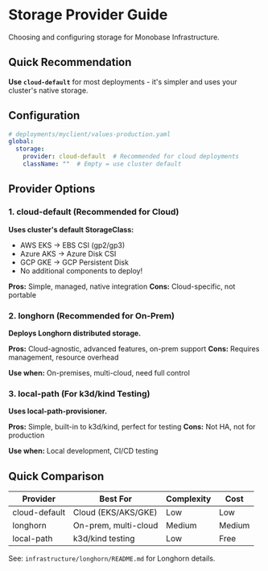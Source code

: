 # Storage Provider Guide

Choosing and configuring storage for Monobase Infrastructure.

## Quick Recommendation

**Use `cloud-default`** for most deployments - it's simpler and uses your cluster's native storage.

## Configuration

```yaml
# deployments/myclient/values-production.yaml
global:
  storage:
    provider: cloud-default  # Recommended for cloud deployments
    className: ""  # Empty = use cluster default
```

## Provider Options

### 1. cloud-default (Recommended for Cloud)

**Uses cluster's default StorageClass:**
- AWS EKS → EBS CSI (gp2/gp3)
- Azure AKS → Azure Disk CSI  
- GCP GKE → GCP Persistent Disk
- No additional components to deploy!

**Pros:** Simple, managed, native integration
**Cons:** Cloud-specific, not portable

### 2. longhorn (Recommended for On-Prem)

**Deploys Longhorn distributed storage.**

**Pros:** Cloud-agnostic, advanced features, on-prem support
**Cons:** Requires management, resource overhead

**Use when:** On-premises, multi-cloud, need full control

### 3. local-path (For k3d/kind Testing)

**Uses local-path-provisioner.**

**Pros:** Simple, built-in to k3d/kind, perfect for testing
**Cons:** Not HA, not for production

**Use when:** Local development, CI/CD testing

## Quick Comparison

| Provider | Best For | Complexity | Cost |
|----------|----------|------------|------|
| cloud-default | Cloud (EKS/AKS/GKE) | Low | Low |
| longhorn | On-prem, multi-cloud | Medium | Medium |
| local-path | k3d/kind testing | Low | Free |

See: `infrastructure/longhorn/README.md` for Longhorn details.

